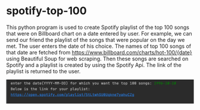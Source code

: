 # spotify-top-100
This python program is used to create Spotify playlist of the top 100 songs that were on Billboard chart on a date entered by user. For example, we can send our friend the playlist of the songs that were popular on the day we met.
The user enters the date of his choice. The names of top 100 songs of that date are fetched from https://www.billboard.com/charts/hot-100/{date} using Beautiful Soup for web scraping.
Then these songs are searched on Spotify and a playlist is created by using the Spotify Api. The link of the playlist is returned to the user.

![alt text](https://github.com/shubham101096/spotify-top-100/blob/master/screenshots/playlist-link.png)
